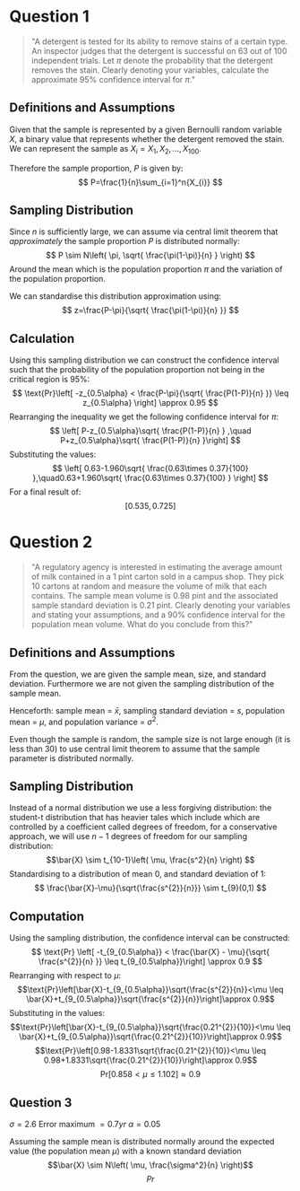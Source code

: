 # Question 1
> "A detergent is tested for its ability to remove stains of a certain type. An inspector judges that the detergent is successful on 63 out of 100 independent trials. Let $\pi$ denote the probability that the detergent removes the stain. Clearly denoting your variables, calculate the approximate 95% confidence interval for $\pi$."

## Definitions and Assumptions
Given that the sample is represented by a given Bernoulli random variable $X$, a binary value that represents whether the detergent removed the stain. We can represent the sample as $X_{i} = X_{1}, X_{2}, \dots, X_{100}$. 

Therefore the sample proportion, $P$ is given by: 
$$
P=\frac{1}{n}\sum_{i=1}^n{X_{i}}
$$
## Sampling Distribution
Since $n$ is sufficiently large, we can assume via central limit theorem that *approximately* the sample proportion $P$ is distributed normally: 
$$
P \sim N\left( \pi, \sqrt{ \frac{\pi(1-\pi)}{n} } \right) 
$$
Around the mean which is the population proportion $\pi$ and the variation of the population proportion. 

We can standardise this distribution approximation using:
$$
z=\frac{P-\pi}{\sqrt{ \frac{\pi(1-\pi)}{n} }}
$$
## Calculation
Using this sampling distribution we can construct the confidence interval such that the probability of the population proportion not being in the critical region is 95%: 
$$
\text{Pr}\left[ -z_{0.5\alpha} < \frac{P-\pi}{\sqrt{ \frac{P(1-P)}{n} }} \leq z_{0.5\alpha} \right] \approx 0.95
$$
Rearranging the inequality we get the following confidence interval for $\pi$: 
$$
\left[ P-z_{0.5\alpha}\sqrt{ \frac{P(1-P)}{n} } ,\quad P+z_{0.5\alpha}\sqrt{ \frac{P(1-P)}{n} }\right] 
$$
Substituting the values: 
$$
\left[ 0.63-1.960\sqrt{ \frac{0.63\times 0.37}{100} },\quad0.63+1.960\sqrt{ \frac{0.63\times 0.37}{100} }  \right] 
$$
For a final result of: 
$$
\left[ 0.535, 0.725 \right] 
$$
# Question 2

> "A regulatory agency is interested in estimating the average amount of milk contained in a 1 pint carton sold in a campus shop. They pick 10 cartons at random and measure the volume of milk that each contains. The sample mean volume is 0.98 pint and the associated sample standard deviation is 0.21 pint. Clearly denoting your variables and stating your assumptions, and a 90% confidence interval for the population mean volume. What do you conclude from this?"

## Definitions and Assumptions 
From the question, we are given the sample mean, size, and standard deviation. Furthermore we are not given the sampling distribution of the sample mean. 

Henceforth: sample mean = $\bar{x}$, sampling standard deviation = $s$, population mean = $\mu$, and population variance = $\sigma^2$.

Even though the sample is random, the sample size is not large enough (it is less than 30) to use central limit theorem to assume that the sample parameter is distributed normally. 

## Sampling Distribution

Instead of a normal distribution we use a less forgiving distribution: the student-t distribution that has heavier tales which include which are controlled by a coefficient called degrees of freedom, for a conservative approach, we will use $n-1$ degrees of freedom for our sampling distribution: 
$$\bar{X} \sim t_{10-1}\left( \mu, \frac{s^2}{n} \right) $$
Standardising to a distribution of mean 0, and standard deviation of 1: 
$$
\frac{\bar{X}-\mu}{\sqrt{\frac{s^{2}}{n}}} \sim t_{9}(0,1)
$$
## Computation

Using the sampling distribution, the confidence interval can be constructed: 
$$
\text{Pr} \left[ -t_{9_{0.5\alpha}} < \frac{\bar{X} - \mu}{\sqrt{ \frac{s^{2}}{n} }} \leq t_{9_{0.5\alpha}}\right] \approx 0.9
$$
Rearranging with respect to $\mu$:
$$\text{Pr}\left[\bar{X}-t_{9_{0.5\alpha}}\sqrt{\frac{s^{2}}{n}}<\mu \leq \bar{X}+t_{9_{0.5\alpha}}\sqrt{\frac{s^{2}}{n}}\right]\approx 0.9$$
Substituting in the values: 
$$\text{Pr}\left[\bar{X}-t_{9_{0.5\alpha}}\sqrt{\frac{0.21^{2}}{10}}<\mu \leq \bar{X}+t_{9_{0.5\alpha}}\sqrt{\frac{0.21^{2}}{10}}\right]\approx 0.9$$
$$\text{Pr}\left[0.98-1.8331\sqrt{\frac{0.21^{2}}{10}}<\mu \leq 0.98+1.8331\sqrt{\frac{0.21^{2}}{10}}\right]\approx 0.9$$
$$
\text{Pr}\left[ 0.858 < \mu \leq 1.102 \right] \approx 0.9 
$$
## Question 3 

$\sigma = 2.6$ 
Error maximum $=0.7yr$
$\alpha=0.05$

Assuming the sample mean is distributed normally around the expected value (the population mean $\mu$) with a known standard deviation 
$$\bar{X} \sim N\left( \mu, \frac{\sigma^2}{n} \right)$$
$$Pr$$